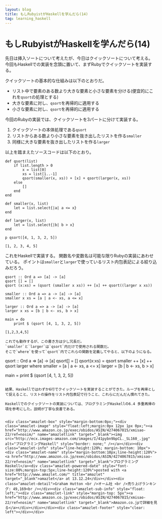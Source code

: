 ```yaml
---
layout: blog
title: もしRubyistがHaskellを学んだら(14)
tag: learning_haskell
---
```


# もしRubyistがHaskellを学んだら(14)

先日は挿入ソートについて考えたが、今日はクイックソートについて考える。
今回もHaskellでの実装を念頭に置いて、まずRubyでクイックソートを実装する。

クイックソートの基本的な仕組みは以下のとおりだ。

- リスト中で要素のある数より大きな要素と小さな要素を分ける(便宜的にこれを`qsort`の処理とする)
- 大きな要素に対し、`qsort`を再帰的に適用する
- 小さな要素に対し、`qsort`を再帰的に適用する

今回のRubyの実装では、クイックソートを3パートに分けて実装する。

1. クイックソートの本体処理である`qsort`
2. リストからある数より小さな要素を抜き出したリストを作る`smaller`
3. 同様に大きな要素を抜き出したリストを作る`larger`

以上を踏まえたソースコードは以下のとおり。

~~~~
def qsort(list)
	if list.length > 0
		x = list[0]
		xs = list[1..-1]
		qsort(smaller(x, xs)) + [x] + qsort(larger(x, xs))
	else
		[]
	end
end

def smaller(x, list)
	let = list.select{|a| a <= x}
end

def larger(x, list)
	let = list.select{|b| b > x}
end

p qsort([4, 1, 3, 2, 5])
~~~~

~~~~
[1, 2, 3, 4, 5]
~~~~

これをHaskellで実装する。
関数名や変数名は可能な限りRubyの実装にあわせている。
ポイントは`smaller`と`larger`で使っているリスト内包表記による絞り込みだろう。

~~~~
qsort :: Ord a => [a] -> [a]
qsort [] = []
qsort (x:xs) = (qsort (smaller x xs)) ++ [x] ++ qsort((larger x xs))

smaller :: Ord a => a -> [a] -> [a]
smaller x xs = [a | a <- xs, a <= x]

larger :: Ord a => a -> [a] -> [a]
larger x xs = [b | b <- xs, b > x]

main = do
	print $ (qsort [4, 1, 3, 2, 5])
~~~~

~~~~
[1,2,3,4,5]

これでも動作するが、この書き方は少し冗長だ。
`smaller`と`larger`は`qsort`内だけで使用される関数だ。
そこで`where`を使って`qsort`内でこれらの関数を定義してやると、以下のようになる。

~~~~
qsort :: Ord a => [a] -> [a]
qsort[] = []
qsort(x:xs) = qsort smaller ++ [x] ++ qsort larger
	where
		smaller = [a | a <- xs, a <= x]
		larger = [b | b <- xs, b > x]

main = print $ (qsort [4, 1, 3, 2, 5])
~~~~

結果、Haskellではわずか6行でクイックソートを実装することができた。ループを再帰として捉えること、リストの操作をリスト内包表記で行うこと、これらにだんだん慣れてきた。

Haskellでのクイックソートの実装については、プログラミングHaskellの6.4 多重再帰の項を参考にした。説明が丁寧な良書である。


<div class="amazlet-box" style="margin-bottom:0px;"><div class="amazlet-image" style="float:left;margin:0px 12px 1px 0px;"><a href="http://www.amazon.co.jp/exec/obidos/ASIN/4274067815/xmisao-22/ref=nosim/" name="amazletlink" target="_blank"><img src="http://ecx.images-amazon.com/images/I/41pybn9bpCL._SL160_.jpg" alt="プログラミングHaskell" style="border: none;" /></a></div><div class="amazlet-info" style="line-height:120%; margin-bottom: 10px"><div class="amazlet-name" style="margin-bottom:10px;line-height:120%"><a href="http://www.amazon.co.jp/exec/obidos/ASIN/4274067815/xmisao-22/ref=nosim/" name="amazletlink" target="_blank">プログラミングHaskell</a><div class="amazlet-powered-date" style="font-size:80%;margin-top:5px;line-height:120%">posted with <a href="http://www.amazlet.com/" title="amazlet" target="_blank">amazlet</a> at 13.12.24</div></div><div class="amazlet-detail">Graham Hutton <br />オーム社 <br />売り上げランキング: 49,169<br /></div><div class="amazlet-sub-info" style="float: left;"><div class="amazlet-link" style="margin-top: 5px"><a href="http://www.amazon.co.jp/exec/obidos/ASIN/4274067815/xmisao-22/ref=nosim/" name="amazletlink" target="_blank">Amazon.co.jpで詳細を見る</a></div></div></div><div class="amazlet-footer" style="clear: left"></div></div>

